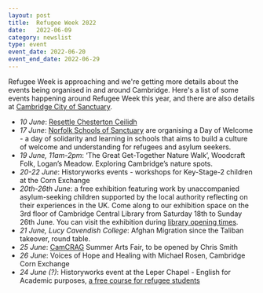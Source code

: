 ```yaml
---
layout: post
title:  Refugee Week 2022
date:   2022-06-09
category: newslist
type: event
event_date: 2022-06-20
event_end_date: 2022-06-29
---
```


Refugee Week is approaching and we're getting more details about the events being organised in and around Cambridge. Here's a list of some events happening around Refugee Week this year, and there are also details at [Cambridge City of Sanctuary](https://cambridge.cityofsanctuary.org/refugee-week-2022).

- *10 June*: [Resettle Chesterton Ceilidh](https://www.eventbrite.co.uk/e/community-ceilidh-with-music-from-the-cambridge-university-ceilidh-band-tickets-327912504127)
- *17 June*: [Norfolk Schools of Sanctuary](https://www.norfolksos.co.uk) are organising a Day of Welcome - a day of solidarity and learning in schools that aims to build a culture of welcome and understanding for refugees and asylum seekers.
- *19 June, 11am-2pm*: ‘The Great Get-Together Nature Walk’, Woodcraft Folk, Logan’s Meadow. Exploring Cambridge’s nature spots.
- *20-22 June*: Historyworks events - workshops for Key-Stage-2 children at the Corn Exchange
- *20th-26th June*: a free exhibition featuring work by unaccompanied asylum-seeking children supported by the local authority reflecting on their experiences in the UK. Come along to our exhibition space on the 3rd floor of Cambridge Central Library from Saturday 18th to Sunday 26th June. You can visit the exhibition during [library opening times](https://www.cambridgeshire.gov.uk/directory/listings/Cambridge-Central-Library).
- *21 June, Lucy Cavendish College*: Afghan Migration since the Taliban takeover, round table.
- *25 June*: [CamCRAG](https://camcrag.org.uk/) Summer Arts Fair, to be opened by Chris Smith
- *26 June*: Voices of Hope and Healing with Michael Rosen, Cambridge Corn Exchange
- *24 June (?)*: Historyworks event at the Leper Chapel - English for Academic purposes, [a free course for refugee students](https://www.humanmovement.cam.ac.uk/refugee-hub/applying-uk-universities-english-academic-purposes-eap)
